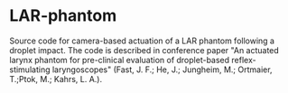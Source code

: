 # LAR-phantom
Source code for camera-based actuation of a LAR phantom following a droplet impact.
The code is described in conference paper "An actuated larynx phantom for pre-clinical evaluation of droplet-based reflex-stimulating laryngoscopes" (Fast, J. F.; He, J.; Jungheim, M.; Ortmaier, T.;Ptok, M.; Kahrs, L. A.).
